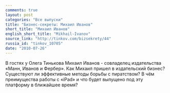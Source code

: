 ```yaml
---
comments: true
layout: post
categories: "Все выпуски"
title: "Бизнес-секреты: Михаил Иванов"
short_title: "Михаил Иванов"
english_short_title: "Mikhail-Ivanov"
source_link: "http://tinkov.com/bizsekrety/44"
russia_id: "tinkov_10705"
date: "2010-07-26"
---
```

В гостях у Олега Тинькова Михаил Иванов - совладелец издательства «Манн, Иванов и Фербер». Как Михаил пришел в издательский бизнес? Существуют ли эффективные методы борьбы с пиратством? В чём преимущества работы с «iPad» и что будет выпущено под эту платформу в ближайшее время?
